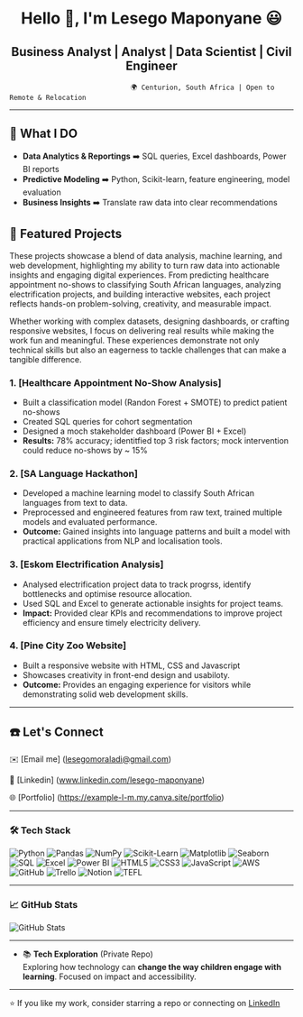<h1 align="center">Hello 👋, I'm Lesego Maponyane 😃 </h1>

<h2 align="center">Business Analyst | Analyst | Data Scientist | Civil Engineer </h2>
  
                                  🌍 Centurion, South Africa | Open to Remote & Relocation 
---

 ## 💎  What I DO
 - **Data Analytics & Reportings**  ➡️  SQL queries, Excel dashboards, Power BI reports
 - **Predictive Modeling**  ➡️  Python, Scikit-learn, feature engineering, model evaluation
 - **Business Insights**  ➡️  Translate raw data into clear recommendations
   
  
## 📌 Featured Projects 

These projects showcase a blend of data analysis, machine learning, and web development, highlighting my ability to turn raw data into actionable insights and engaging digital experiences. From predicting healthcare appointment no-shows to classifying South African languages, analyzing electrification projects, and building interactive websites, each project reflects hands-on problem-solving, creativity, and measurable impact.

Whether working with complex datasets, designing dashboards, or crafting responsive websites, I focus on delivering real results while making the work fun and meaningful. These experiences demonstrate not only technical skills but also an eagerness to tackle challenges that can make a tangible difference.

  ### 1. [Healthcare Appointment No-Show Analysis]
  - Built a classification model (Randon Forest + SMOTE) to predict patient no-shows
  - Created SQL queries for cohort segmentation
  - Designed a moch stakeholder dashboard (Power BI + Excel)
  - **Results:**  78% accuracy; identitfied top 3 risk factors; mock intervention could reduce no-shows by ~ 15%

  ### 2. [SA Language Hackathon]
  - Developed a machine learning model to classify South African languages from text to data. 
  - Preprocessed and engineered features from raw text, trained multiple models and evaluated performance.
  - **Outcome:**  Gained insights into language patterns and built a model with practical applications from NLP and localisation tools.
 
  ### 3. [Eskom Electrification Analysis]
  - Analysed electrification project data to track progrss, identify bottlenecks and optimise resource allocation. 
  - Used SQL and Excel to generate actionable insights for project teams.
  - **Impact:** Provided clear KPIs and recommendations to improve project efficiency and ensure timely electricity delivery. 
 
  ### 4. [Pine City Zoo Website]
  - Built a responsive website with HTML, CSS and Javascript
  - Showcases creativity in front-end design and usabiloty.
  - **Outcome:** Provides an engaging experience for visitors while demonstrating solid web development skills. 

---
    

 

## ☎️ Let's Connect
✉️  [Email me] (lesegomoraladi@gmail.com)

🔗 [Linkedin] (www.linkedin.com/lesego-maponyane)

🌐 [Portfolio] (https://example-l-m.my.canva.site/portfolio)

---

### 🛠️ Tech Stack

![Python](https://img.shields.io/badge/Python-3776AB?style=for-the-badge&logo=python&logoColor=white)
![Pandas](https://img.shields.io/badge/Pandas-150458?style=for-the-badge&logo=pandas&logoColor=white)
![NumPy](https://img.shields.io/badge/NumPy-013243?style=for-the-badge&logo=numpy&logoColor=white)
![Scikit-Learn](https://img.shields.io/badge/Scikit--Learn-F7931E?style=for-the-badge&logo=scikit-learn&logoColor=white)
![Matplotlib](https://img.shields.io/badge/Matplotlib-11557C?style=for-the-badge&logo=plotly&logoColor=white)
![Seaborn](https://img.shields.io/badge/Seaborn-3776AB?style=for-the-badge&logoColor=white)
![SQL](https://img.shields.io/badge/SQL-4479A1?style=for-the-badge&logo=postgresql&logoColor=white)
![Excel](https://img.shields.io/badge/Excel-217346?style=for-the-badge&logo=microsoft-excel&logoColor=white)
![Power BI](https://img.shields.io/badge/Power%20BI-F2C811?style=for-the-badge&logo=powerbi&logoColor=black)
![HTML5](https://img.shields.io/badge/HTML5-E34F26?style=for-the-badge&logo=html5&logoColor=white)
![CSS3](https://img.shields.io/badge/CSS3-1572B6?style=for-the-badge&logo=css3&logoColor=white)
![JavaScript](https://img.shields.io/badge/JavaScript-F7DF1E?style=for-the-badge&logo=javascript&logoColor=black)
![AWS](https://img.shields.io/badge/AWS-232F3E?style=for-the-badge&logo=amazon-aws&logoColor=white)
![GitHub](https://img.shields.io/badge/GitHub-181717?style=for-the-badge&logo=github&logoColor=white)
![Trello](https://img.shields.io/badge/Trello-0052CC?style=for-the-badge&logo=trello&logoColor=white)
![Notion](https://img.shields.io/badge/Notion-000000?style=for-the-badge&logo=notion&logoColor=white)
![TEFL](https://img.shields.io/badge/TEFL-FF6F61?style=for-the-badge&logo=bookstack&logoColor=white)


---

### 📈 GitHub Stats

![GitHub Stats](https://github-readme-stats.vercel.app/api?username=lesego-maponyane&show_icons=true&theme=synthwave&hide=issues&count_private=true)

---


- 📚 **Tech Exploration** (Private Repo)  
  Exploring how technology can **change the way children engage with learning**. Focused on impact and accessibility.
---

⭐ If you like my work, consider starring a repo or connecting on [LinkedIn](https://www.linkedin.com/in/lesego-maponyane)


